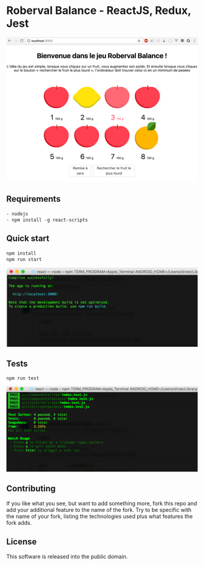 # Roberval Balance - ReactJS, Redux, Jest

![sample](docs/images/demo.png)

## Requirements

    - nodejs
    - npm install -g react-scripts

## Quick start

    npm install
    npm run start


![npm start](docs/images/npm-start.png)


## Tests

    npm run test

![npm test](docs/images/npm-test.png)

## Contributing

If you like what you see, but want to add something more, fork this repo and add your additional feature to the name of the fork. Try to be specific with the name of your fork, listing the technologies used plus what features the fork adds.

## License

This software is released into the public domain.
